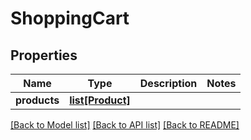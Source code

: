 # ShoppingCart

## Properties
Name | Type | Description | Notes
------------ | ------------- | ------------- | -------------
**products** | [**list[Product]**](Product.md) |  | 

[[Back to Model list]](../README.md#documentation-for-models) [[Back to API list]](../README.md#documentation-for-api-endpoints) [[Back to README]](../README.md)


